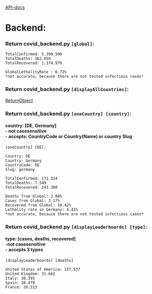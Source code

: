 [API-docs](https://documenter.getpostman.com/view/10808728/SzS8rjbc?version=latest#9739c95f-ef1d-489b-97a9-0a6dfe2f74d8)

# Backend:

### Return covid_backend.py `[global]`:
```
TotalConfirmed: 5.399.508
TotalDeaths: 362.859
TotalRecovered: 1.374.979

GlobalLethalityRate : 6.72%
*not accurate, because there are not tested infectious cases*
```
### Return covid_backend.py `[displayAllCountries]`:

[ReturnObject](https://raw.githubusercontent.com/xNaCly/scripts/master/Covid19/available_countries.txt)

### Return covid_backend.py `[oneCountry] [country]`:
#### country: [DE, Germany] <br>- not casesensitive <br>- accepts: CountryCode or Country(Name) or country Slug
```
[oneCountry] [DE]:

Country: DE
Country: Germany
CountryCode: DE
Slug: germany

TotalConfirmed: 171.324
TotalDeaths: 7.549
TotalRecovered: 143.300

Deaths from Global: 2.08%
Cases from Global: 3.17%
Recovered from Global: 10.42%
Lethality rate in Germany: 4.41%
*not accurate, because there are not tested infectious cases*
```

### Return covid_backend.py `[displayLeaderboards] [type]`:
#### type: [cases, deaths, recovered] <br>-not casesensitive <br>- accepts 3 types
```
[displayLeaderboards] [deaths]

United States of America: 157.537
United Kingdom: 31.662
Italy: 30.395
Spain: 26.478
France: 26.313
```

